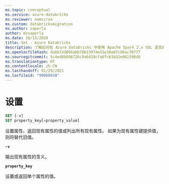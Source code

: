 ```yaml
---
ms.topic: conceptual
ms.service: azure-databricks
ms.reviewer: mamccrea
ms.custom: databricksmigration
ms.author: saperla
author: mssaperla
ms.date: 10/13/2020
title: Set - Azure Databricks
description: 了解如何在 Azure Databricks 中使用 Apache Spark 2.x SQL 语言的 SET 属性语法。
ms.openlocfilehash: dabb7ed066abb78b23974e51e10a07c98ac70777
ms.sourcegitcommit: 5c4ed6b098726c9a6439cfa6fc61b32e062198d0
ms.translationtype: HT
ms.contentlocale: zh-CN
ms.lasthandoff: 01/29/2021
ms.locfileid: "99060938"
---
```

# <a name="set"></a>设置

```sql
SET [-v]
SET property_key[=property_value]
```

设置属性、返回现有属性的值或列出所有现有属性。 如果为现有属性键提供值，则将替代旧值。

**``-v``**

输出现有属性的含义。

**``property_key``**

设置或返回单个属性的值。